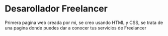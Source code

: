# Desarollador Freelancer
Primera pagina web creada por mi, se creo usando HTML y CSS, se trata de una pagina donde puedes dar a conocer tus servicios de Freelancer
